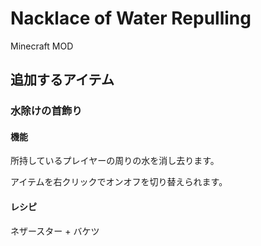 # Nacklace of Water Repulling

Minecraft MOD


## 追加するアイテム

### 水除けの首飾り

#### 機能

所持しているプレイヤーの周りの水を消し去ります。

アイテムを右クリックでオンオフを切り替えられます。

#### レシピ

ネザースター + バケツ
